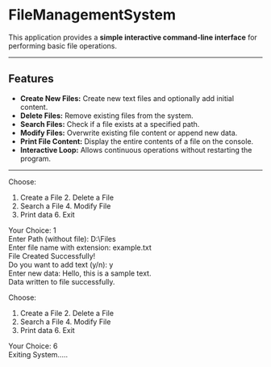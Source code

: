 # FileManagementSystem
This application provides a **simple interactive command-line interface** for performing basic file operations.

---

## Features

- **Create New Files:** Create new text files and optionally add initial content.  
- **Delete Files:** Remove existing files from the system.  
- **Search Files:** Check if a file exists at a specified path.  
- **Modify Files:** Overwrite existing file content or append new data.  
- **Print File Content:** Display the entire contents of a file on the console.  
- **Interactive Loop:** Allows continuous operations without restarting the program.  

---

Choose:
1. Create a File      2. Delete a File
3. Search a File      4. Modify File
5. Print data        6. Exit

Your Choice: 1  
Enter Path (without file): D:\Files  
Enter file name with extension: example.txt  
File Created Successfully!  
Do you want to add text (y/n): y  
Enter new data: Hello, this is a sample text.  
Data written to file successfully.

Choose:
1. Create a File      2. Delete a File
3. Search a File      4. Modify File
5. Print data        6. Exit

Your Choice: 6  
Exiting System.....



